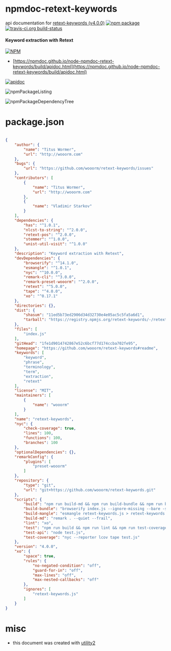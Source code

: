 # npmdoc-retext-keywords

api documentation for  [retext-keywords (v4.0.0)](https://github.com/wooorm/retext-keywords#readme)  [![npm package](https://img.shields.io/npm/v/npmdoc-retext-keywords.svg?style=flat-square)](https://www.npmjs.org/package/npmdoc-retext-keywords) [![travis-ci.org build-status](https://api.travis-ci.org/npmdoc/node-npmdoc-retext-keywords.svg)](https://travis-ci.org/npmdoc/node-npmdoc-retext-keywords)
#### Keyword extraction with Retext

[![NPM](https://nodei.co/npm/retext-keywords.png?downloads=true&downloadRank=true&stars=true)](https://www.npmjs.com/package/retext-keywords)

- [https://npmdoc.github.io/node-npmdoc-retext-keywords/build/apidoc.html](https://npmdoc.github.io/node-npmdoc-retext-keywords/build/apidoc.html)

[![apidoc](https://npmdoc.github.io/node-npmdoc-retext-keywords/build/screenCapture.buildCi.browser.%252Ftmp%252Fbuild%252Fapidoc.html.png)](https://npmdoc.github.io/node-npmdoc-retext-keywords/build/apidoc.html)

![npmPackageListing](https://npmdoc.github.io/node-npmdoc-retext-keywords/build/screenCapture.npmPackageListing.svg)

![npmPackageDependencyTree](https://npmdoc.github.io/node-npmdoc-retext-keywords/build/screenCapture.npmPackageDependencyTree.svg)



# package.json

```json

{
    "author": {
        "name": "Titus Wormer",
        "url": "http://wooorm.com"
    },
    "bugs": {
        "url": "https://github.com/wooorm/retext-keywords/issues"
    },
    "contributors": [
        {
            "name": "Titus Wormer",
            "url": "http://wooorm.com"
        },
        {
            "name": "Vladimir Starkov"
        }
    ],
    "dependencies": {
        "has": "^1.0.1",
        "nlcst-to-string": "^2.0.0",
        "retext-pos": "^2.0.0",
        "stemmer": "^1.0.0",
        "unist-util-visit": "^1.0.0"
    },
    "description": "Keyword extraction with Retext",
    "devDependencies": {
        "browserify": "^14.1.0",
        "esmangle": "^1.0.1",
        "nyc": "^10.0.0",
        "remark-cli": "^3.0.0",
        "remark-preset-wooorm": "^2.0.0",
        "retext": "^5.0.0",
        "tape": "^4.0.0",
        "xo": "^0.17.1"
    },
    "directories": {},
    "dist": {
        "shasum": "11ed5b73ed2906d34d32730e4e05ac5c5fa5a6d1",
        "tarball": "https://registry.npmjs.org/retext-keywords/-/retext-keywords-4.0.0.tgz"
    },
    "files": [
        "index.js"
    ],
    "gitHead": "1fe1d9014742867e52c6bcf77d174ccba702fe95",
    "homepage": "https://github.com/wooorm/retext-keywords#readme",
    "keywords": [
        "keyword",
        "phrase",
        "terminology",
        "term",
        "extraction",
        "retext"
    ],
    "license": "MIT",
    "maintainers": [
        {
            "name": "wooorm"
        }
    ],
    "name": "retext-keywords",
    "nyc": {
        "check-coverage": true,
        "lines": 100,
        "functions": 100,
        "branches": 100
    },
    "optionalDependencies": {},
    "remarkConfig": {
        "plugins": [
            "preset-wooorm"
        ]
    },
    "repository": {
        "type": "git",
        "url": "git+https://github.com/wooorm/retext-keywords.git"
    },
    "scripts": {
        "build": "npm run build-md && npm run build-bundle && npm run build-mangle",
        "build-bundle": "browserify index.js --ignore-missing --bare -s retextKeywords > retext-keywords.js",
        "build-mangle": "esmangle retext-keywords.js > retext-keywords.min.js",
        "build-md": "remark . --quiet --frail",
        "lint": "xo",
        "test": "npm run build && npm run lint && npm run test-coverage",
        "test-api": "node test.js",
        "test-coverage": "nyc --reporter lcov tape test.js"
    },
    "version": "4.0.0",
    "xo": {
        "space": true,
        "rules": {
            "no-negated-condition": "off",
            "guard-for-in": "off",
            "max-lines": "off",
            "max-nested-callbacks": "off"
        },
        "ignores": [
            "retext-keywords.js"
        ]
    }
}
```



# misc
- this document was created with [utility2](https://github.com/kaizhu256/node-utility2)
